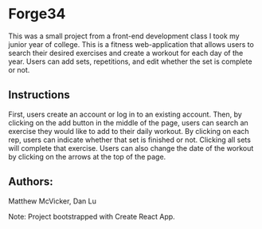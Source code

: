 # Forge34

This was a small project from a front-end development class I took my junior year of college.
This is a fitness web-application that allows users to search their desired exercises and create a workout for each day of the year.
Users can add sets, repetitions, and edit whether the set is complete or not.

## Instructions
First, users create an account or log in to an existing account. Then, by clicking on the add button in the middle of the page,
users can search an exercise they would like to add to their daily workout. By clicking on each rep, users can indicate
whether that set is finished or not. Clicking all sets will complete that exercise. Users can also change the date of the workout
by clicking on the arrows at the top of the page.

## Authors: 
Matthew McVicker, Dan Lu

Note: Project bootstrapped with Create React App.

